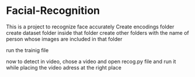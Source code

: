 # Facial-Recognition
This is a project to recognize face accurately
Create encodings folder
create dataset folder inside that folder create other folders with the name of person whose images are included in that folder

run the trainig file

now to detect in video, chose a video and open recog.py file and run it while placing the video adress at the right place
